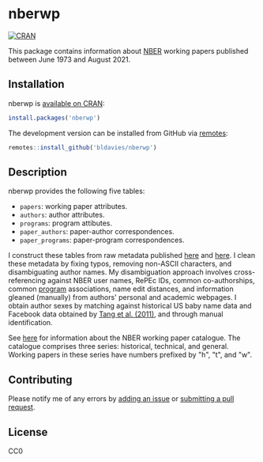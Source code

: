 # nberwp

[![CRAN](https://www.r-pkg.org/badges/version/nberwp)](https://cran.r-project.org/package=nberwp)

This package contains information about [NBER](https://www.nber.org) working papers published between June 1973 and August 2021.

## Installation

nberwp is [available on CRAN](https://cran.r-project.org/package=nberwp):

```r
install.packages('nberwp')
```

The development version can be installed from GitHub via [remotes](https://github.com/r-lib/remotes):

```r
remotes::install_github('bldavies/nberwp')
```

## Description

nberwp provides the following five tables:

* `papers`: working paper attributes.
* `authors`: author attributes.
* `programs`: program attibutes.
* `paper_authors`: paper-author correspondences.
* `paper_programs`: paper-program correspondences.

I construct these tables from raw metadata published [here](https://data.nber.org/nber-wp-logs/) and [here](https://www2.nber.org/RePEc/nbr/).
I clean these metadata by fixing typos, removing non-ASCII characters, and disambiguating author names.
My disambiguation approach involves cross-referencing against NBER user names, RePEc IDs, common co-authorships, common [program](https://www.nber.org/programs-projects/programs-working-groups) associations, name edit distances, and information gleaned (manually) from authors' personal and academic webpages.
I obtain author sexes by matching against historical US baby name data and Facebook data obtained by [Tang et al. (2011)](https://doi.org/10.1007/978-3-642-20244-5_33), and through manual identification. 

See [here](https://www.nber.org/policies.html) for information about the NBER working paper catalogue.
The catalogue comprises three series: historical, technical, and general.
Working papers in these series have numbers prefixed by "h", "t", and "w".

## Contributing

Please notify me of any errors by [adding an issue](https://github.com/bldavies/nberwp/issues) or [submitting a pull request](https://github.com/bldavies/nberwp/pulls).

## License

CC0
